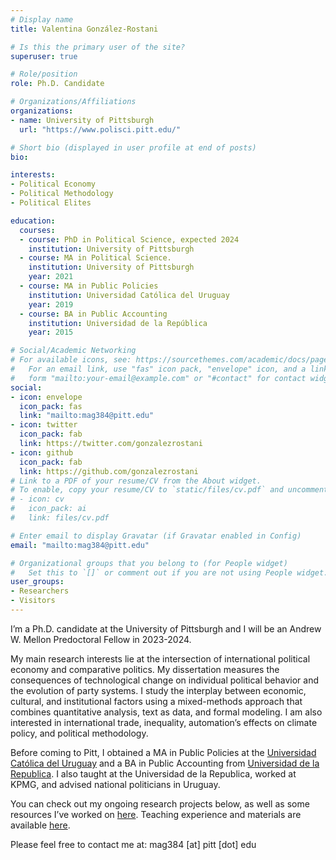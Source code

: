 ```yaml
---
# Display name
title: Valentina González-Rostani

# Is this the primary user of the site?
superuser: true

# Role/position
role: Ph.D. Candidate

# Organizations/Affiliations
organizations:
- name: University of Pittsburgh
  url: "https://www.polisci.pitt.edu/"

# Short bio (displayed in user profile at end of posts)
bio: 

interests:
- Political Economy
- Political Methodology
- Political Elites

education:
  courses:
  - course: PhD in Political Science, expected 2024
    institution: University of Pittsburgh
  - course: MA in Political Science.
    institution: University of Pittsburgh
    year: 2021
  - course: MA in Public Policies 
    institution: Universidad Católica del Uruguay
    year: 2019
  - course: BA in Public Accounting 
    institution: Universidad de la República
    year: 2015

# Social/Academic Networking
# For available icons, see: https://sourcethemes.com/academic/docs/page-builder/#icons
#   For an email link, use "fas" icon pack, "envelope" icon, and a link in the
#   form "mailto:your-email@example.com" or "#contact" for contact widget.
social:
- icon: envelope
  icon_pack: fas
  link: "mailto:mag384@pitt.edu"
- icon: twitter
  icon_pack: fab
  link: https://twitter.com/gonzalezrostani
- icon: github
  icon_pack: fab
  link: https://github.com/gonzalezrostani
# Link to a PDF of your resume/CV from the About widget.
# To enable, copy your resume/CV to `static/files/cv.pdf` and uncomment the lines below.
# - icon: cv
#   icon_pack: ai
#   link: files/cv.pdf

# Enter email to display Gravatar (if Gravatar enabled in Config)
email: "mailto:mag384@pitt.edu"

# Organizational groups that you belong to (for People widget)
#   Set this to `[]` or comment out if you are not using People widget.
user_groups:
- Researchers
- Visitors
---
```


I’m a Ph.D. candidate at the University of Pittsburgh and I will be an Andrew W. Mellon Predoctoral Fellow in 2023-2024. 

My main research interests lie at the intersection of international political economy and comparative politics. My dissertation measures the consequences of technological change on individual political behavior and the evolution of party systems. I study the interplay between economic, cultural, and institutional factors using a mixed-methods approach that combines quantitative analysis, text as data, and formal modeling. I am also interested in international trade, inequality, automation’s effects on climate policy, and political methodology.

Before coming to Pitt, I obtained a MA in Public Policies at the [Universidad Católica del Uruguay](https://ucu.edu.uy/es/taxonomy/term/40/node/113) and a BA in Public Accounting from [Universidad de la Republica](https://udelar.edu.uy/portal/). I also taught at the Universidad de la Republica, worked at KPMG, and advised national politicians in Uruguay.

You can check out my ongoing research projects below, as well as some resources I’ve worked on [here](https://gonzalez-rostani.netlify.app/resources/). Teaching experience and materials are available [here](https://gonzalez-rostani.netlify.app/courses/). 

Please feel free to contact me at: mag384 [at] pitt [dot] edu

